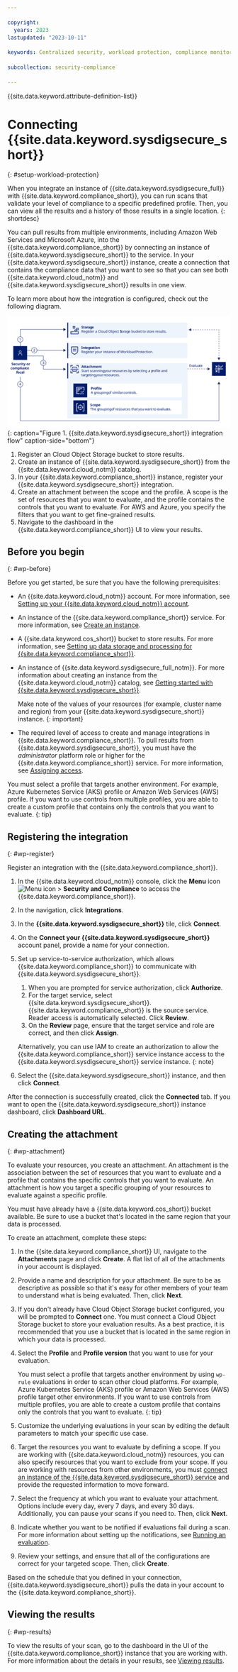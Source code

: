```yaml
---

copyright:
  years: 2023
lastupdated: "2023-10-11"

keywords: Centralized security, workload protection, compliance monitoring, compliance, scan, sysdig, multicloud, multi-cloud, azure, amazon, aws

subcollection: security-compliance

---
```


{{site.data.keyword.attribute-definition-list}}

# Connecting {{site.data.keyword.sysdigsecure_short}}
{: #setup-workload-protection}

When you integrate an instance of {{site.data.keyword.sysdigsecure_full}} with {{site.data.keyword.compliance_short}}, you can run scans that validate your level of compliance to a specific predefined profile. Then, you can view all the results and a history of those results in a single location.
{: shortdesc}

You can pull results from multiple environments, including Amazon Web Services and Microsoft Azure, into the {{site.data.keyword.compliance_short}} by connecting an instance of {{site.data.keyword.sysdigsecure_short}} to the service. In your {{site.data.keyword.sysdigsecure_short}} instance, create a connection that contains the compliance data that you want to see so that you can see both {{site.data.keyword.cloud_notm}} and {{site.data.keyword.sysdigsecure_short}} results in one view.

To learn more about how the integration is configured, check out the following diagram.

![The image shows the sequence of events that a user follows as part of setting up the integration.](../images/workload-protection.svg){: caption="Figure 1. {{site.data.keyword.sysdigsecure_short}} integration flow" caption-side="bottom"}

1. Register an Cloud Object Storage bucket to store results.
1. Create an instance of {{site.data.keyword.sysdigsecure_short}} from the {{site.data.keyword.cloud_notm}} catalog.
1. In your {{site.data.keyword.compliance_short}} instance, register your {{site.data.keyword.sysdigsecure_short}} integration.
1. Create an attachment between the scope and the profile. A scope is the set of resources that you want to evaluate, and the profile contains the controls that you want to evaluate. For AWS and Azure, you specify the filters that you want to get fine-grained results.
1. Navigate to the dashboard in the {{site.data.keyword.compliance_short}} UI to view your results.

## Before you begin
{: #wp-before}

Before you get started, be sure that you have the following prerequisites:

* An {{site.data.keyword.cloud_notm}} account. For more information, see [Setting up your {{site.data.keyword.cloud_notm}} account](/docs/account?topic=account-account-getting-started).
* An instance of the {{site.data.keyword.compliance_short}} service. For more information, see [Create an instance](/docs/security-compliance?topic=security-compliance-getting-started#gs-instance).
* A {{site.data.keyword.cos_short}} bucket to store results. For more information, see [Setting up data storage and processing for {{site.data.keyword.compliance_short}}](/docs/security-compliance?topic=security-compliance-storage).
* An instance of {{site.data.keyword.sysdigsecure_full_notm}}. For more information about creating an instance from the {{site.data.keyword.cloud_notm}} catalog, see [Getting started with {{site.data.keyword.sysdigsecure_short}}](/docs/workload-protection?topic=workload-protection-getting-started).

   Make note of the values of your resources (for example, cluster name and region) from your {{site.data.keyword.sysdigsecure_short}} instance.
   {: important}

* The required level of access to create and manage integrations in {{site.data.keyword.compliance_short}}. To pull results from {{site.data.keyword.sysdigsecure_short}}, you must have the *administrator* platform role or higher for the {{site.data.keyword.compliance_short}} service. For more information, see [Assigning access](/docs/security-compliance?topic=security-compliance-access-management).


You must select a profile that targets another environment. For example, Azure Kubernetes Service (AKS) profile or Amazon Web Services (AWS) profile. If you want to use controls from multiple profiles, you are able to create a custom profile that contains only the controls that you want to evaluate.
{: tip}


## Registering the integration
{: #wp-register}

Register an integration with the {{site.data.keyword.compliance_short}}.

1. In the {{site.data.keyword.cloud_notm}} console, click the **Menu** icon ![Menu icon](../../icons/icon_hamburger.svg) > **Security and Compliance** to access the {{site.data.keyword.compliance_short}}.
1. In the navigation, click **Integrations**.
1. In the **{{site.data.keyword.sysdigsecure_short}}** tile, click **Connect**.
1. On the **Connect your {{site.data.keyword.sysdigsecure_short}}** account panel, provide a name for your connection.
1. Set up service-to-service authorization, which allows {{site.data.keyword.compliance_short}} to communicate with {{site.data.keyword.sysdigsecure_short}}.
   1. When you are prompted for service authorization, click **Authorize**.
   1. For the target service, select {{site.data.keyword.sysdigsecure_short}}. {{site.data.keyword.compliance_short}} is the source service. Reader access is automatically selected. Click **Review**.
   1. On the **Review** page, ensure that the target service and role are correct, and then click **Assign**.

   Alternatively, you can use IAM to create an authorization to allow the {{site.data.keyword.compliance_short}} service instance access to the {{site.data.keyword.sysdigsecure_short}} service instance.
   {: note}

1. Select the {{site.data.keyword.sysdigsecure_short}} instance, and then click **Connect**.

After the connection is successfully created, click the **Connected** tab. If you want to open the {{site.data.keyword.sysdigsecure_short}} instance dashboard, click **Dashboard URL**.

## Creating the attachment
{: #wp-attachment}

To evaluate your resources, you create an attachment. An attachment is the association between the set of resources that you want to evaluate and a profile that contains the specific controls that you want to evaluate. An attachment is how you target a specific grouping of your resources to evaluate against a specific profile.

You must have already have a {{site.data.keyword.cos_short}} bucket available. Be sure to use a bucket that's located in the same region that your data is processed.

To create an attachment, complete these steps:

1. In the {{site.data.keyword.compliance_short}} UI, navigate to the **Attachments** page and click **Create**. A flat list of all of the attachments in your account is displayed.
2. Provide a name and description for your attachment. Be sure to be as descriptive as possible so that it's easy for other members of your team to understand what is being evaluated. Then, click **Next**.
3. If you don't already have Cloud Object Storage bucket configured, you will be prompted to **Connect** one. You must connect a Cloud Object Storage bucket to store your evaluation results. As a best practice, it is recommended that you use a bucket that is located in the same region in which your data is processed.
4. Select the **Profile** and **Profile version** that you want to use for your evaluation.

   You must select a profile that targets another environment by using `wp-rule` evaluations in order to scan other cloud platforms. For example, Azure Kubernetes Service (AKS) profile or Amazon Web Services (AWS) profile target other environments. If you want to use controls from multiple profiles, you are able to create a custom profile that contains only the controls that you want to evaluate. 
   {: tip}

5. Customize the underlying evaluations in your scan by editing the default parameters to match your specific use case.
6. Target the resources you want to evaluate by defining a scope. If you are working with {{site.data.keyword.cloud_notm}} resources, you can also specify resources that you want to exclude from your scope. If you are working with resources from other environments, you must [connect an instance of the {{site.data.keyword.sysdigsecure_short}} service](/docs/security-compliance?topic=security-compliance-setup-workload-protection) and provide the requested information to move forward.
7. Select the frequency at which you want to evaluate your attachment. Options include every day, every 7 days, and every 30 days. Additionally, you can pause your scans if you need to. Then, click **Next**.
8. Indicate whether you want to be notified if evaluations fail during a scan. For more information about setting up the notifications, see [Running an evaluation](/docs/security-compliance?topic=security-compliance-scan-resources).
9. Review your settings, and ensure that all of the configurations are correct for your targeted scope. Then, click **Create**.

Based on the schedule that you defined in your connection, {{site.data.keyword.sysdigsecure_short}} pulls the data in your account to the {{site.data.keyword.compliance_short}}.

## Viewing the results
{: #wp-results}

To view the results of your scan, go to the dashboard in the UI of the {{site.data.keyword.compliance_short}} instance that you are working with. For more information about the details in your results, see [Viewing results](/docs/security-compliance?topic=security-compliance-results).

